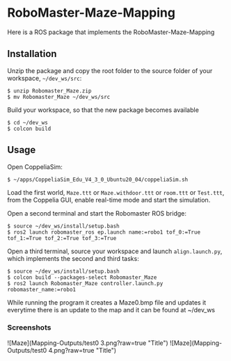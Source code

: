 # RoboMaster-Maze-Mapping

Here is a ROS package that implements the RoboMaster-Maze-Mapping

## Installation

Unzip the package and copy the root folder to the source folder of your workspace, `~/dev_ws/src`:

```shell
$ unzip Robomaster_Maze.zip
$ mv Robomaster_Maze ~/dev_ws/src
```

Build your workspace, so that the new package becomes available

```shell
$ cd ~/dev_ws
$ colcon build
```

## Usage

Open CoppeliaSim:

```shell
$ ~/apps/CoppeliaSim_Edu_V4_3_0_Ubuntu20_04/coppeliaSim.sh
```

Load the first world, `Maze.ttt` or `Maze.withdoor.ttt` or `room.ttt` or `Test.ttt`, from the Coppelia GUI, enable real-time mode and start the simulation.

Open a second terminal and start the Robomaster ROS bridge:

```shell
$ source ~/dev_ws/install/setup.bash
$ ros2 launch robomaster_ros ep.launch name:=robo1 tof_0:=True tof_1:=True tof_2:=True tof_3:=True
```

Open a third terminal, source your workspace and launch `align.launch.py`, which implements the second and third tasks: 

```shell
$ source ~/dev_ws/install/setup.bash
$ colcon build --packages-select Robomaster_Maze
$ ros2 launch Robomaster_Maze controller.launch.py robomaster_name:=robo1
```

While running the program it creates a Maze0.bmp file and updates it everytime there is an update to the map and it can be found at ~/dev_ws



### Screenshots

![Maze](Mapping-Outputs/test0 3.png?raw=true "Title")
![Maze](Mapping-Outputs/test0 4.png?raw=true "Title")


